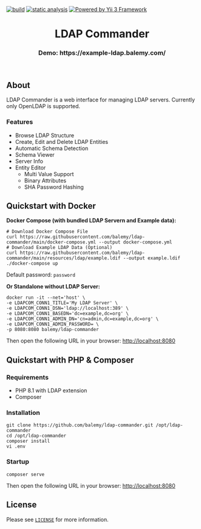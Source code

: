 [![build](https://github.com/balemy/ldap-commander/actions/workflows/build.yml/badge.svg)](https://github.com/balemy/ldap-commander/actions/workflows/build.yml)
[![static analysis](https://github.com/balemy/ldap-commander/actions/workflows/static.yml/badge.svg)](https://github.com/balemy/ldap-commander/actions/workflows/static.yml)
[![Powered by Yii 3 Framework](https://img.shields.io/badge/Powered_by-Yii_3_Framework-green.svg?style=flat)](https://www.yiiframework.com/)

<p align="center">
    <h1 align="center">LDAP Commander <sup></sup></h1>
    <h3 align="center">Demo: https://example-ldap.balemy.com/</h3>
    <br>
</p>

## About

LDAP Commander is a web interface for managing LDAP servers. Currently only OpenLDAP is supported.


### Features

- Browse LDAP Structure
- Create, Edit and Delete LDAP Entities
- Automatic Schema Detection
- Schema Viewer
- Server Info
- Entity Editor
  - Multi Value Support
  - Binary Attributes
  - SHA Password Hashing


## Quickstart with Docker

**Docker Compose (with bundled LDAP Servern and Example data):**

```
# Download Docker Compose File
curl https://raw.githubusercontent.com/balemy/ldap-commander/main/docker-compose.yml --output docker-compose.yml
# Download Example LDAP Data (Optional)
curl https://raw.githubusercontent.com/balemy/ldap-commander/main/resources/ldap/example.ldif --output example.ldif
./docker-compose up
```
Default password: `password`

**Or Standalone without LDAP Server:**

```
docker run -it --net='host' \
-e LDAPCOM_CONN1_TITLE='My LDAP Server' \
-e LDAPCOM_CONN1_DSN='ldap://localhost:389' \
-e LDAPCOM_CONN1_BASEDN='dc=example,dc=org' \
-e LDAPCOM_CONN1_ADMIN_DN='cn=admin,dc=example,dc=org' \
-e LDAPCOM_CONN1_ADMIN_PASSWORD= \
-p 8080:8080 balemy/ldap-commander
````

Then open the following URL in your browser: [http://localhost:8080](http://localhost:8080)


## Quickstart with PHP & Composer

### Requirements

- PHP 8.1 with LDAP extension
- Composer

### Installation

``` 
git clone https://github.com/balemy/ldap-commander.git /opt/ldap-commander
cd /opt/ldap-commander
composer install
vi .env
``` 

### Startup

``` 
composer serve
``` 

Then open the following URL in your browser: [http://localhost:8080](http://localhost:8080)

## License

Please see [`LICENSE`](./LICENSE.md) for more information.



